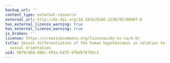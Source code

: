 ```yaml
---
backup_url: ''
content_type: external-resource
external_url: http://dx.doi.org/10.1016/0166-2236(95)80007-O
has_external_licence_warning: true
has_external_license_warning: true
is_broken: ''
license: https://creativecommons.org/licenses/by-nc-sa/4.0/
title: Sexual differentiation of the human hypothalamus in relation to gender and
  sexual orientation
uid: 9070c866-d96c-493a-bdf5-0fbdb78765c3
---
```

